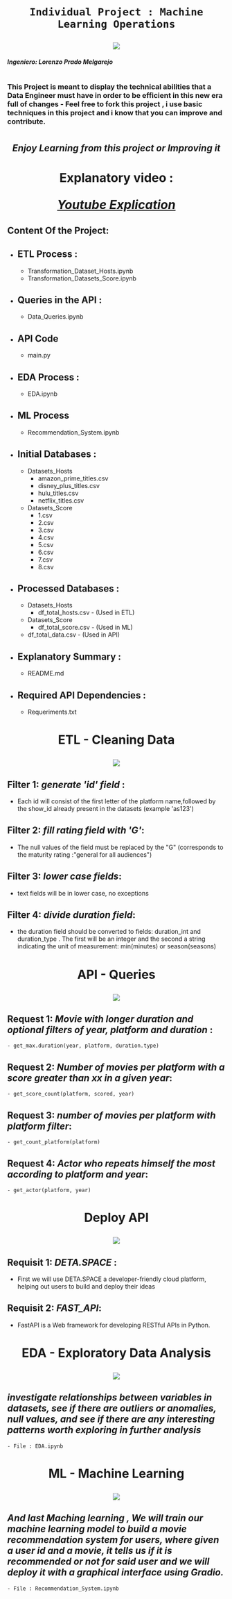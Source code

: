 # <p align=center>`Individual Project : Machine Learning Operations`<p>
<p align=center><img src=https://d31uz8lwfmyn8g.cloudfront.net/Assets/logo-henry-white-lg.png><p>

####  _Ingeniero: Lorenzo Prado Melgarejo_

#
### This Project is meant to display the technical abilities that a Data Engineer must have in order to be efficient in this new era full of changes - Feel free to fork this project  , i use basic techniques in this project and i know that you can improve and contribute.
#

## <p align=center> _Enjoy Learning from this project or Improving it_ <p>
#

 # <p align=center> Explanatory video : <p align=center>[_Youtube Explication_ ](https://cloudaffaire.com) <p> 

## Content Of the Project:

- ## **ETL Process** : 
    - Transformation_Dataset_Hosts.ipynb
    - Transformation_Datasets_Score.ipynb

- ## **Queries in the API :**
    - Data_Queries.ipynb

- ## **API Code**
    - main.py

- ## **EDA Process :** 
    - EDA.ipynb

- ## **ML Process**
    - Recommendation_System.ipynb 

- ## **Initial Databases :** 
    - Datasets_Hosts
        - amazon_prime_titles.csv
        - disney_plus_titles.csv
        - hulu_titles.csv
        - netflix_titles.csv
    - Datasets_Score
        - 1.csv
        - 2.csv
        - 3.csv
        - 4.csv
        - 5.csv
        - 6.csv
        - 7.csv
        - 8.csv


- ## **Processed Databases :**
    - Datasets_Hosts
        - df_total_hosts.csv  -  (Used in ETL) 
    - Datasets_Score
        - df_total_score.csv  -  (Used in ML)
    - df_total_data.csv - (Used in API) 

- ## **Explanatory Summary :** 
    - README.md

- ## **Required API Dependencies :** 
    - Requeriments.txt

#
# <p align=center>ETL - Cleaning Data <p><p align=center><img src=Images_src\ETL.png><p>

## **Filter 1**: _generate 'id' field_ :

- Each id will consist of the first letter of the platform name,followed by the show_id already present in the datasets (example 'as123')

## **Filter  2**: _fill rating field with 'G'_:

- The null values ​​of the field must be replaced by the "G" (corresponds to the maturity rating :"general for all audiences")

 ## **Filter  3**: _lower case fields_:   

- text fields will be in lower case, no exceptions

 ## **Filter  4**: _divide duration field_: 

- the duration field should be converted to fields: duration_int and duration_type . The first will be an integer and the second a string indicating the unit of measurement: min(minutes) or season(seasons)

#
# <p align=center>API - Queries<p><p align=center><img src=Images_src\API_1.png><p>

## **Request 1**: _Movie with longer duration and optional filters of year, platform and duration_ :

    - get_max.duration(year, platform, duration.type)  

## **Request 2**: _Number of movies per platform with a score greater than xx in a given year_:

    - get_score_count(platform, scored, year)

 ## **Request 3**: _number of movies per platform with platform filter_:   

    - get_count_platform(platform)

 ## **Request 4**: _Actor who repeats himself the most according to platform and year_: 

    - get_actor(platform, year)


#
# <p align=center>Deploy API<p><p align=center><img src=Images_src\DETA.SPACE.png><p>

## **Requisit 1**: _DETA.SPACE_ :

- First we will use DETA.SPACE a developer-friendly cloud platform, helping out users to build and deploy their ideas  

## **Requisit 2**: _FAST_API_:

- FastAPI is a Web framework for developing RESTful APIs in Python.

#
# <p align=center>EDA - Exploratory Data Analysis<p><p align=center><img src=Images_src\EDA.png><p>

## _investigate relationships between variables in datasets, see if there are outliers or anomalies, null values, and see if there are any interesting patterns worth exploring in further analysis_

    - File : EDA.ipynb

#
# <p align=center>ML - Machine Learning<p><p align=center><img src=Images_src\ML.png><p>

## _And last Maching learning , We will train our machine learning model to build a movie recommendation system for users, where given a user id and a movie, it tells us if it is recommended or not for said user and we will deploy it with a graphical interface using Gradio._

    - File : Recommendation_System.ipynb 